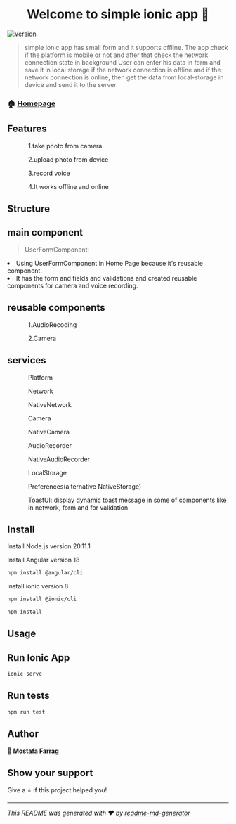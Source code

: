 <h1 align="center">Welcome to simple ionic app 👋</h1>
<p>
  <a href="https://www.npmjs.com/package/simple ionic app" target="_blank">
    <img alt="Version" src="https://img.shields.io/npm/v/simple ionic app.svg">
  </a>


</p>

> simple ionic app has small form and it supports offline.
> The app check if the platform is mobile or not and after that check the network connection state in background
> User can enter his data in form and save it in local storage if the network connection is offline and if the network connection is online, then get the data from local-storage in device and send it to the server.

### 🏠 [Homepage](https://ionicframework.com/)

## Features
<ul>
<ol>1.take photo from camera</ol>
<ol>2.upload photo from device</ol>
<ol>3.record voice</ol>
<ol>4.It works offline and online</ol>
</ul>

## Structure

## main component
> UserFormComponent:
<li> Using UserFormComponent in Home Page because it's reusable component. </li>
<li> It has the form and fields and validations and created reusable components for camera and voice recording.</li>

## reusable components
<ul>
<ol>1.AudioRecoding</ol>
<ol>2.Camera</ol>
</ul>

## services
<ul>
<ol>Platform</ol>
<ol>Network</ol>
<ol>NativeNetwork</ol>
<ol>Camera</ol>
<ol>NativeCamera</ol>
<ol>AudioRecorder</ol>
<ol>NativeAudioRecorder</ol>
<ol>LocalStorage</ol>
<ol>Preferences(alternative NativeStorage)</ol>
<ol>ToastUI: display dynamic toast message in some of components like in network, form and for validation</ol>
</ul>

## Install

Install Node.js version  20.11.1

Install Angular version 18
```sh
npm install @angular/cli
```


install ionic version 8
```sh
npm install @ionic/cli
```


```sh
npm install
```

## Usage

## Run Ionic App

```sh
ionic serve
```

## Run tests

```sh
npm run test
```

## Author

👤 **Mostafa Farrag**


## Show your support

Give a ⭐️ if this project helped you!

***
_This README was generated with ❤️ by [readme-md-generator](https://github.com/kefranabg/readme-md-generator)_
